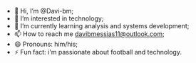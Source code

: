 - 👋 Hi, I’m @Davi-bm;
- 👀 I’m interested in technology;
- 🌱 I’m currently learning analysis and systems development; 
- 📫 How to reach me davibmessias11@outlook.com;
- 😄 Pronouns: him/his;
- ⚡ Fun fact: i'm passionate about football and technology.

<!---
Davi-bm/Davi-bm is a ✨ special ✨ repository because its `README.md` (this file) appears on your GitHub profile.
You can click the Preview link to take a look at your changes.
--->
